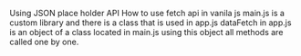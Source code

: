 Using JSON place holder API 
How to use fetch api in vanila js
main.js is a custom library and there is a class that is used in app.js
dataFetch in app.js is an object of a class located in main.js
using this object all methods are called one by one.
